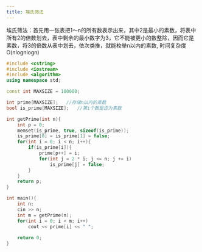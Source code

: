 ```yaml
---
title: 埃氏筛法
---
```


 埃氏筛法：首先用一张表把1～n的所有数表示出来，其中2是最小的素数，将表中所有2的倍数划去，表中剩余的最小数字为3，它不能被更小的数整除，因而它是素数，将3的倍数从表中划去，依次类推，就能枚举n以内的素数, 时间复杂度O(nlognlogn)
<!--more-->

```cpp
#include <cstring>
#include <iostream>
#include <algorithm>
using namespace std;

const int MAXSIZE = 100000;

int prime[MAXSIZE];   //存储n以内的素数
bool is_prime[MAXSIZE];   //第i个数是否为素数

int getPrime(int n){
	int p = 0;
	memset(is_prime, true, sizeof(is_prime));
	is_prime[0] = is_prime[1] = false;
	for(int i = 0; i < n; i++){
		if(is_prime[i]){
			prime[p++] = i;
			for(int j = 2 * i; j <= n; j += i)
				is_prime[j] = false;
		}
	}
	return p;
}

int main(){
	int n;
	cin >> n;
	int m = getPrime(n);
	for(int i = 0; i < m; i++)
		cout << prime[i] << " ";
    
    return 0;
}
```
